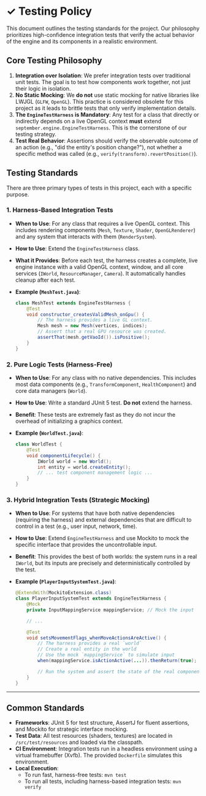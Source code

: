 # ✓ Testing Policy

This document outlines the testing standards for the project. Our philosophy prioritizes high-confidence integration tests that verify the actual behavior of the engine and its components in a realistic environment.

## Core Testing Philosophy

1.  **Integration over Isolation**: We prefer integration tests over traditional unit tests. The goal is to test how components work together, not just their logic in isolation.
2.  **No Static Mocking**: We **do not** use static mocking for native libraries like LWJGL (`GLFW`, `OpenGL`). This practice is considered obsolete for this project as it leads to brittle tests that only verify implementation details.
3.  **The `EngineTestHarness` is Mandatory**: Any test for a class that directly or indirectly depends on a live OpenGL context **must** extend `september.engine.EngineTestHarness`. This is the cornerstone of our testing strategy.
4.  **Test Real Behavior**: Assertions should verify the observable outcome of an action (e.g., "did the entity's position change?"), not whether a specific method was called (e.g., `verify(transform).revertPosition()`).

## Testing Standards

There are three primary types of tests in this project, each with a specific purpose.

### 1. Harness-Based Integration Tests

-   **When to Use**: For any class that requires a live OpenGL context. This includes rendering components (`Mesh`, `Texture`, `Shader`, `OpenGLRenderer`) and any system that interacts with them (`RenderSystem`).
-   **How to Use**: Extend the `EngineTestHarness` class.
-   **What it Provides**: Before each test, the harness creates a complete, live engine instance with a valid OpenGL context, window, and all core services (`IWorld`, `ResourceManager`, `Camera`). It automatically handles cleanup after each test.

-   **Example (`MeshTest.java`)**:
    ```java
    class MeshTest extends EngineTestHarness {
        @Test
        void constructor_createsValidMesh_onGpu() {
            // The harness provides a live GL context.
            Mesh mesh = new Mesh(vertices, indices);
            // Assert that a real GPU resource was created.
            assertThat(mesh.getVaoId()).isPositive();
        }
    }
    ```

### 2. Pure Logic Tests (Harness-Free)

-   **When to Use**: For any class with no native dependencies. This includes most data components (e.g., `TransformComponent`, `HealthComponent`) and core data managers (`World`).
-   **How to Use**: Write a standard JUnit 5 test. **Do not** extend the harness.
-   **Benefit**: These tests are extremely fast as they do not incur the overhead of initializing a graphics context.

-   **Example (`WorldTest.java`)**:
    ```java
    class WorldTest {
        @Test
        void componentLifecycle() {
            IWorld world = new World();
            int entity = world.createEntity();
            // ... test component management logic ...
        }
    }
    ```

### 3. Hybrid Integration Tests (Strategic Mocking)

-   **When to Use**: For systems that have both native dependencies (requiring the harness) and external dependencies that are difficult to control in a test (e.g., user input, network, time).
-   **How to Use**: Extend `EngineTestHarness` and use Mockito to mock the specific interface that provides the uncontrollable input.
-   **Benefit**: This provides the best of both worlds: the system runs in a real `IWorld`, but its inputs are precisely and deterministically controlled by the test.

-   **Example (`PlayerInputSystemTest.java`)**:
    ```java
    @ExtendWith(MockitoExtension.class)
    class PlayerInputSystemTest extends EngineTestHarness {
        @Mock
        private InputMappingService mappingService; // Mock the input

        // ...

        @Test
        void setsMovementFlags_whenMoveActionsAreActive() {
            // The harness provides a real `world`
            // Create a real entity in the world
            // Use the mock `mappingService` to simulate input
            when(mappingService.isActionActive(...)).thenReturn(true);

            // Run the system and assert the state of the real component
        }
    }
    ```

---

## Common Standards

- **Frameworks**: JUnit 5 for test structure, AssertJ for fluent assertions, and Mockito for strategic interface mocking.
- **Test Data**: All test resources (shaders, textures) are located in `/src/test/resources` and loaded via the classpath.
- **CI Environment**: Integration tests run in a headless environment using a virtual framebuffer (Xvfb). The provided `Dockerfile` simulates this environment.
- **Local Execution**:
  - To run fast, harness-free tests: `mvn test`
  - To run all tests, including harness-based integration tests: `mvn verify`
